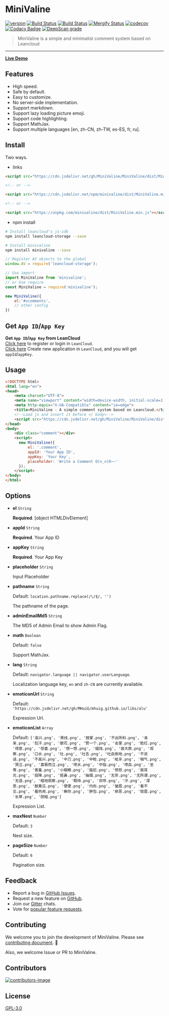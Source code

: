 # MiniValine

[![version](https://img.shields.io/github/release/MiniValine/MiniValine.svg?style=flat-square)](https://github.com/MiniValine/MiniValine/releases)
[![Build Status](https://travis-ci.com/MiniValine/MiniValine.svg?branch=master)](https://travis-ci.com/MiniValine/MiniValine)
[![Build Status](https://github.com/MiniValine/MiniValine/workflows/Node.js%20CI/badge.svg)](https://github.com/MiniValine/MiniValine/actions)
[![Mergify Status][mergify-status]][mergify]
[![codecov](https://codecov.io/gh/MiniValine/MiniValine/branch/master/graph/badge.svg)](https://codecov.io/gh/MiniValine/MiniValine)
[![Codacy Badge](https://api.codacy.com/project/badge/Grade/9c203d6a0703457081c8d563a0b3b810)](https://www.codacy.com/gh/MiniValine/MiniValine?utm_source=github.com&amp;utm_medium=referral&amp;utm_content=MiniValine/MiniValine&amp;utm_campaign=Badge_Grade)
[![DeepScan grade](https://deepscan.io/api/teams/8202/projects/10351/branches/142143/badge/grade.svg)](https://deepscan.io/dashboard#view=project&tid=8202&pid=10351&bid=142143)
<!--
[![NPM][npm-version-image]][npm-version-url] 
[![GPL Licence](https://cdn.jsdelivr.net/gh/MHuiG/imgbed/github/gpl.svg)](https://opensource.org/licenses/GPL-3.0/)
-->


> MiniValine is a simple and minimalist comment system based on Leancloud
------------------------------
**[Live Demo](https://minivaline.github.io)**

## Features

- High speed.
- Safe by default.
- Easy to customize.
- No server-side implementation.
- Support markdown.
- Support lazy loading picture emoji.
- Support code highlighting.
- Support MathJax.
- Support multiple languages [en, zh-CN, zh-TW, es-ES, fr, ru].

## Install

Two ways.

- links

```html
<script src="https://cdn.jsdelivr.net/gh/MiniValine/MiniValine/dist/MiniValine.min.js"></script>

<!-- or -->

<script src="https://cdn.jsdelivr.net/npm/minivaline/dist/MiniValine.min.js"></script>

<!-- or -->

<script src="https://unpkg.com/minivaline/dist/MiniValine.min.js"></script>
```

- npm install

``` bash
# Install leancloud's js-sdk
npm install leancloud-storage --save

# Install minivaline
npm install minivaline --save
```

``` js
// Register AV objects to the global
window.AV = require('leancloud-storage');

// Use import
import MiniValine from 'minivaline';
// or Use require
const MiniValine = require('minivaline');

new MiniValine({
    el:'#vcomments',
    // other config
})
```


## Get `App ID`/`App Key`
**Get `App ID`/`App Key` from LeanCloud**  
[Click here](https://leancloud.cn/dashboard/login.html#/signup) to register or login in `LeanCloud`.  
[Click here](https://leancloud.cn/dashboard/applist.html#/newapp) Create new application in `LeanCloud`, and you will get `appId`/`appKey`.

## Usage

```html
<!DOCTYPE html>
<html lang="en">
<head>
    <meta charset="UTF-8">
    <meta name="viewport" content="width=device-width, initial-scale=1.0">
    <meta http-equiv="X-UA-Compatible" content="ie=edge">
    <title>MiniValine - A simple comment system based on Leancloud.</title>
    <!--Load js and insert it before </ body>-->
    <script src="https://cdn.jsdelivr.net/gh/MiniValine/MiniValine/dist/MiniValine.min.js"></script>
</head>
<body>
    <div class="comment"></div>
    <script>
      new MiniValine({
          el: '.comment',
          appId: 'Your App ID',
          appKey: 'Your Key',
          placeholder: 'Write a Comment O(∩_∩)O~~'
      });
    </script>
</body>
</html>
```

## Options

- **el** `String`

  **Required**. [object HTMLDivElement]
  
- **appId** `String`

  **Required**. Your App ID

- **appKey** `String`

  **Required**. Your App Key

- **placeholder** `String`

  Input Placeholder

- **pathname** `String`

  Default: `location.pathname.replace(/\/$/, '')`
  
  The pathname of the page.

- **adminEmailMd5** `String`

  The MD5 of Admin Email to show Admin Flag.

- **math** `Boolean`

  Default: `false`
  
  Support MathJax.

- **lang** `String`

  Default: `navigator.language || navigator.userLanguage`.

  Localization language key, `en` and `zh-CN`  are currently available.

- **emoticonUrl** `String`

  Default: `'https://cdn.jsdelivr.net/gh/MHuiG/mhuig.github.io/libs/alu'`
  
  Expression Url.

- **emoticonList** `Array`

  Default: `['高兴.png', '黑线.png', '鼓掌.png', '不出所料.png', '亲亲.png', '狂汗.png', '献花.png', '赞一个.png', '击掌.png', '脸红.png', '得意.png', '惊喜.png', '想一想.png', '蜡烛.png', '装大款.png', '观察.png', '口水.png', '吐.png', '吐舌.png', '吐血倒地.png', '不说话.png', '不高兴.png', '中刀.png', '中枪.png', '呲牙.png', '咽气.png', '哭泣.png', '喜极而泣.png', '喷水.png', '中指.png', '喷血.png', '坐等.png', '害羞.png', '小眼睛.png', '尴尬.png', '愤怒.png', '扇耳光.png', '投降.png', '抠鼻.png', '抽烟.png', '无奈.png', '无所谓.png', '无语.png', '暗地观察.png', '期待.png', '欢呼.png', '汗.png', '深思.png', '献黄瓜.png', '便便.png', '内伤.png', '皱眉.png', '看不见.png', '看热闹.png', '瞅你.png', '肿包.png', '邪恶.png', '锁眉.png', '长草.png', '阴暗.png']`

  Expression List.

- **maxNest** `Number`

  Default: `3`

  Nest size.

- **pageSize** `Number`

  Default: `6`
  
  Pagination size.


## Feedback

* Report a bug in [GitHub Issues][issues-bug-url].
* Request a new feature on [GitHub][issues-feat-url].
* Join our [Gitter][gitter-url] chats.
* Vote for [popular feature requests][feat-req-vote-url].

## Contributing

We welcome you to join the development of MiniValine. Please see [contributing document][contributing-document-url]. 🤗

Also, we welcome Issue or PR to MiniValine.

## Contributors

[![contributors-image]][contributors-url]

## License

[GPL-3.0](https://github.com/MiniValine/MiniValine/blob/master/LICENSE)


[npm-version-image]: https://img.shields.io/npm/v/minivaline.svg?style=flat-square
[npm-version-url]: https://www.npmjs.com/package/minivaline
[gitter-url]: https://gitter.im/thebestminivaline
[issues-bug-url]: https://github.com/MiniValine/MiniValine/issues/new?assignees=&labels=Bug&template=bug-report.md
[issues-feat-url]: https://github.com/MiniValine/MiniValine/issues/new?assignees=&labels=Feature+Request&template=feature-request.md
[feat-req-vote-url]: https://github.com/MiniValine/MiniValine/issues?q=is%3Aopen+is%3Aissue+label%3A%22Feature+Request%22
[contributing-document-url]: https://github.com/MiniValine/MiniValine/blob/master/.github/CONTRIBUTING.md
[mergify]: https://mergify.io
[mergify-status]: https://img.shields.io/endpoint.svg?url=https://gh.mergify.io/badges/MiniValine/MiniValine&style=flat
[contributors-image]: https://opencollective.com/minivaline/contributors.svg?width=890
[contributors-url]: https://github.com/MiniValine/MiniValine/graphs/contributors